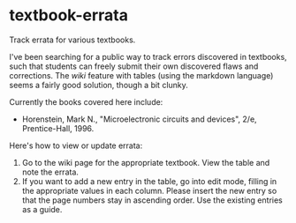 # textbook-errata
Track errata for various textbooks.

I've been searching for a public way to track errors discovered in textbooks, such that students can freely submit their own discovered flaws and corrections.  The *wiki* feature with tables (using the markdown language) seems a fairly good solution, though a bit clunky.

Currently the books covered here include:
- Horenstein, Mark N., "Microelectronic circuits and devices", 2/e, Prentice-Hall, 1996.

Here's how to view or update errata:

1. Go to the wiki page for the appropriate textbook.  View the table and note the errata.
2. If you want to add a new entry in the table, go into edit mode, filling in the appropriate values in each column.  Please insert the new entry so that the page numbers stay in ascending order.  Use the existing entries as a guide.
